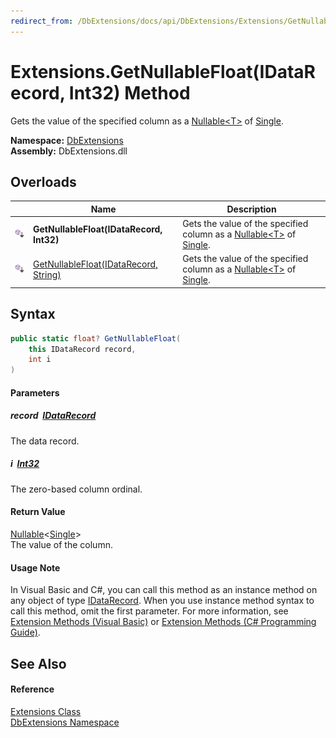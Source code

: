 ```yaml
---
redirect_from: /DbExtensions/docs/api/DbExtensions/Extensions/GetNullableFloat.html
---
```


Extensions.GetNullableFloat(IDataRecord, Int32) Method
======================================================
Gets the value of the specified column as a [Nullable&lt;T>][1] of [Single][2].
  
**Namespace:** [DbExtensions][3]  
**Assembly:** DbExtensions.dll

Overloads
---------

|                            | Name                                       | Description                                                                     |
| -------------------------- | ------------------------------------------ | ------------------------------------------------------------------------------- |
| ![Public Extension Method] | **GetNullableFloat(IDataRecord, Int32)**   | Gets the value of the specified column as a [Nullable&lt;T>][1] of [Single][2]. |
| ![Public Extension Method] | [GetNullableFloat(IDataRecord, String)][4] | Gets the value of the specified column as a [Nullable&lt;T>][1] of [Single][2]. |


Syntax
------

```csharp
public static float? GetNullableFloat(
	this IDataRecord record,
	int i
)
```

#### Parameters

##### *record*  [IDataRecord][5]
The data record.

##### *i*  [Int32][6]
The zero-based column ordinal.

#### Return Value
[Nullable][1]&lt;[Single][2]>  
The value of the column.
#### Usage Note
In Visual Basic and C#, you can call this method as an instance method on any object of type [IDataRecord][5]. When you use instance method syntax to call this method, omit the first parameter. For more information, see [Extension Methods (Visual Basic)][7] or [Extension Methods (C# Programming Guide)][8].

See Also
--------

#### Reference
[Extensions Class][9]  
[DbExtensions Namespace][3]  

[1]: https://learn.microsoft.com/dotnet/api/system.nullable-1
[2]: https://learn.microsoft.com/dotnet/api/system.single
[3]: ../README.md
[4]: GetNullableFloat_1.md
[5]: https://learn.microsoft.com/dotnet/api/system.data.idatarecord
[6]: https://learn.microsoft.com/dotnet/api/system.int32
[7]: https://docs.microsoft.com/dotnet/visual-basic/programming-guide/language-features/procedures/extension-methods
[8]: https://docs.microsoft.com/dotnet/csharp/programming-guide/classes-and-structs/extension-methods
[9]: README.md
[Public Extension Method]: ../../icons/pubextension.svg "Public Extension Method"